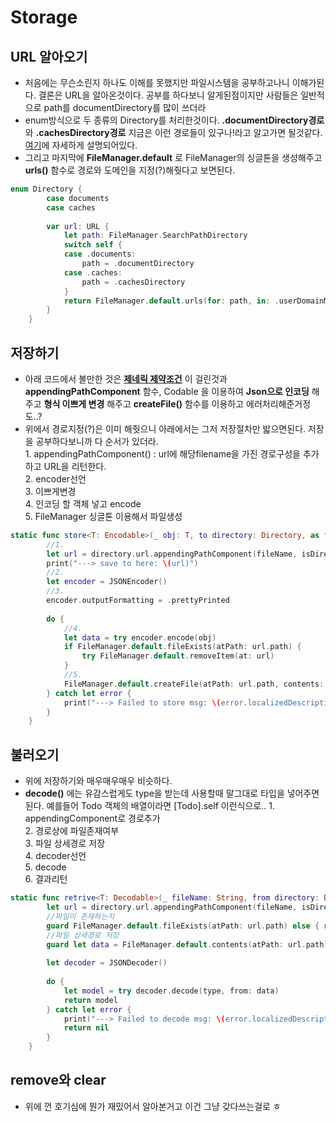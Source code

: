 #  Storage
## URL 알아오기
- 처음에는 무슨소린지 하나도 이해를 못했지만 파일시스템을 공부하고나니 이해가된다. 결론은 URL을 알아온것이다. 공부를 하다보니 알게된점이지만 사람들은 일반적으로 path를 documentDirectory를 많이 쓰더라
- enum방식으로 두 종류의 Directory를 처리한것이다. **.documentDirectory경로** 와 **.cachesDirectory경로** 지금은 이런 경로들이 있구나!라고 알고가면 될것같다. [여기](https://jinnify.tistory.com/26)에 자세하게 설명되어있다.
- 그리고 마지막에 **FileManager.default** 로 FileManager의 싱글톤을 생성해주고 **urls()** 함수로 경로와 도메인을 지정(?)해줫다고 보면된다.
```swift
enum Directory {
        case documents
        case caches
        
        var url: URL {
            let path: FileManager.SearchPathDirectory
            switch self {
            case .documents:
                path = .documentDirectory
            case .caches:
                path = .cachesDirectory
            }
            return FileManager.default.urls(for: path, in: .userDomainMask).first!
        }
    }
```

## 저장하기
- 아래 코드에서 볼만한 것은 **[제네릭 제약조건](https://github.com/JongPyoAhn/TodoList/blob/main/Explanation/Generic.md)** 이 걸린것과 **appendingPathComponent** 함수, Codable 을 이용하여 **Json으로 인코딩** 해주고 **형식 이쁘게 변경** 해주고 **createFile()** 함수를 이용하고 에러처리해준거정도..?
- 위에서 경로지정(?)은 이미 해줫으니 아래에서는 그저 저장절차만 밟으면된다. 저장을 공부하다보니까 다 순서가 있더라.</br>
        1. appendingPathComponent() : url에 해당filename을 가진 경로구성을 추가하고 URL을 리턴한다.</br>
        2. encoder선언</br>
        3. 이쁘게변경</br>
        4. 인코딩 할 객체 넣고 encode</br>
        5. FileManager 싱글톤 이용해서 파일생성
```swift
static func store<T: Encodable>(_ obj: T, to directory: Directory, as fileName: String) {
        //1.
        let url = directory.url.appendingPathComponent(fileName, isDirectory: false)
        print("---> save to here: \(url)")
        //2.
        let encoder = JSONEncoder()
        //3.
        encoder.outputFormatting = .prettyPrinted
        
        do {
            //4.
            let data = try encoder.encode(obj)
            if FileManager.default.fileExists(atPath: url.path) {
                try FileManager.default.removeItem(at: url)
            }
            //5.
            FileManager.default.createFile(atPath: url.path, contents: data, attributes: nil)
        } catch let error {
            print("---> Failed to store msg: \(error.localizedDescription)")
        }
    }
```
## 불러오기
- 위에 저장하기와 매우매우매우 비슷하다.
- **decode()** 에는 유감스럽게도 type을 받는데 사용할때 말그대로 타입을 넣어주면된다. 예를들어 Todo 객체의 배열이라면 [Todo].self 이런식으로..
        1. appendingComponent로 경로추가<br/>
        2. 경로상에 파일존재여부<br/>
        3. 파일 상세경로 저장<br/>
        4. decoder선언<br/>
        5. decode<br/>
        6. 결과리턴<br/>
```swift
static func retrive<T: Decodable>(_ fileName: String, from directory: Directory, as type: T.Type) -> T? {
        let url = directory.url.appendingPathComponent(fileName, isDirectory: false)
        //파일이 존재하는지
        guard FileManager.default.fileExists(atPath: url.path) else { return nil }
        //파일 상세경로 저장
        guard let data = FileManager.default.contents(atPath: url.path) else { return nil }
        
        let decoder = JSONDecoder()
        
        do {
            let model = try decoder.decode(type, from: data)
            return model
        } catch let error {
            print("---> Failed to decode msg: \(error.localizedDescription)")
            return nil
        }
    }
```
## remove와 clear
- 위에 껀 호기심에 뭔가 재밌어서 알아본거고 이건 그냥 갖다쓰는걸로 ㅎ
